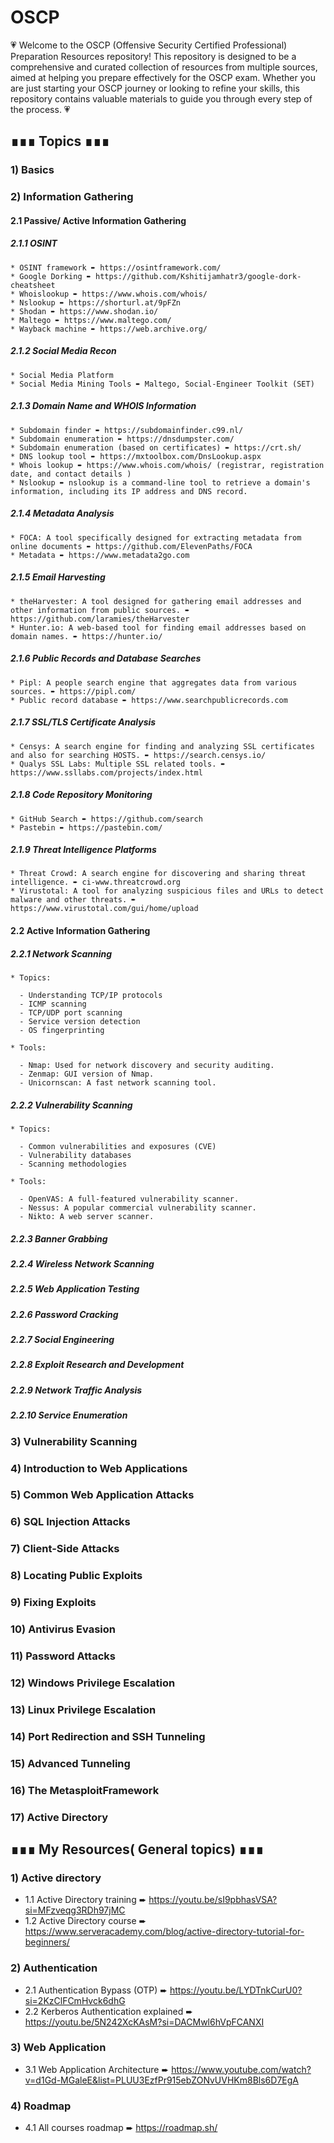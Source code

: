 # OSCP 
💗 Welcome to the OSCP (Offensive Security Certified Professional) Preparation Resources repository! This repository is designed to be a comprehensive and curated collection of resources from multiple sources, aimed at helping you prepare effectively for the OSCP exam. Whether you are just starting your OSCP journey or looking to refine your skills, this repository contains valuable materials to guide you through every step of the process. 💗

## ∎∎∎ Topics ∎∎∎
### 1) Basics
### 2) Information Gathering
#### 2.1 Passive/ Active Information Gathering
##### 2.1.1 OSINT
    * OSINT framework ➨ https://osintframework.com/
    * Google Dorking ➨ https://github.com/Kshitijamhatr3/google-dork-cheatsheet
    * Whoislookup ➨ https://www.whois.com/whois/
    * Nslookup ➨ https://shorturl.at/9pFZn
    * Shodan ➨ https://www.shodan.io/
    * Maltego ➨ https://www.maltego.com/
    * Wayback machine ➨ https://web.archive.org/
##### 2.1.2 Social Media Recon
    * Social Media Platform
    * Social Media Mining Tools ➨ Maltego, Social-Engineer Toolkit (SET)
##### 2.1.3 Domain Name and WHOIS Information
    * Subdomain finder ➨ https://subdomainfinder.c99.nl/
    * Subdomain enumeration ➨ https://dnsdumpster.com/
    * Subdomain enumeration (based on certificates) ➨ https://crt.sh/
    * DNS lookup tool ➨ https://mxtoolbox.com/DnsLookup.aspx
    * Whois lookup ➨ https://www.whois.com/whois/ (registrar, registration date, and contact details )
    * Nslookup ➨ nslookup is a command-line tool to retrieve a domain's information, including its IP address and DNS record.
##### 2.1.4 Metadata Analysis
    * FOCA: A tool specifically designed for extracting metadata from online documents ➨ https://github.com/ElevenPaths/FOCA
    * Metadata ➨ https://www.metadata2go.com
##### 2.1.5 Email Harvesting
    * theHarvester: A tool designed for gathering email addresses and other information from public sources. ➨ https://github.com/laramies/theHarvester
    * Hunter.io: A web-based tool for finding email addresses based on domain names. ➨ https://hunter.io/
##### 2.1.6 Public Records and Database Searches
    * Pipl: A people search engine that aggregates data from various sources. ➨ https://pipl.com/
    * Public record database ➨ https://www.searchpublicrecords.com
##### 2.1.7 SSL/TLS Certificate Analysis
    * Censys: A search engine for finding and analyzing SSL certificates and also for searching HOSTS. ➨ https://search.censys.io/
    * Qualys SSL Labs: Multiple SSL related tools. ➨ https://www.ssllabs.com/projects/index.html
##### 2.1.8 Code Repository Monitoring 
    * GitHub Search ➨ https://github.com/search
    * Pastebin ➨ https://pastebin.com/
##### 2.1.9 Threat Intelligence Platforms
    * Threat Crowd: A search engine for discovering and sharing threat intelligence. ➨ ci-www.threatcrowd.org
    * Virustotal: A tool for analyzing suspicious files and URLs to detect malware and other threats. ➨ https://www.virustotal.com/gui/home/upload
    
#### 2.2 Active Information Gathering
##### 2.2.1 Network Scanning
    * Topics:
    
      - Understanding TCP/IP protocols
      - ICMP scanning
      - TCP/UDP port scanning
      - Service version detection
      - OS fingerprinting
      
    * Tools:
    
      - Nmap: Used for network discovery and security auditing.
      - Zenmap: GUI version of Nmap.
      - Unicornscan: A fast network scanning tool.
      
##### 2.2.2 Vulnerability Scanning
    * Topics:
    
      - Common vulnerabilities and exposures (CVE)
      - Vulnerability databases
      - Scanning methodologies

    * Tools:
    
      - OpenVAS: A full-featured vulnerability scanner.
      - Nessus: A popular commercial vulnerability scanner.
      - Nikto: A web server scanner.
      
##### 2.2.3 Banner Grabbing
##### 2.2.4 Wireless Network Scanning
##### 2.2.5 Web Application Testing
##### 2.2.6 Password Cracking
##### 2.2.7 Social Engineering
##### 2.2.8 Exploit Research and Development
##### 2.2.9 Network Traffic Analysis
##### 2.2.10 Service Enumeration

### 3) Vulnerability Scanning
### 4) Introduction to Web Applications
### 5) Common Web Application Attacks
### 6) SQL Injection Attacks
### 7) Client-Side Attacks
### 8) Locating Public Exploits
### 9) Fixing Exploits
### 10) Antivirus Evasion
### 11) Password Attacks
### 12) Windows Privilege Escalation
### 13) Linux Privilege Escalation
### 14) Port Redirection and SSH Tunneling
### 15) Advanced Tunneling
### 16) The MetasploitFramework
### 17) Active Directory

## ∎∎∎ My Resources( General topics) ∎∎∎
### 1) Active directory
  * 1.1 Active Directory training ➨ https://youtu.be/sI9pbhasVSA?si=MFzveqg3RDh97jMC
  * 1.2 Active Directory course ➨ https://www.serveracademy.com/blog/active-directory-tutorial-for-beginners/
### 2) Authentication
  * 2.1 Authentication Bypass (OTP) ➨ https://youtu.be/LYDTnkCurU0?si=2KzClFCmHvck6dhG
  * 2.2 Kerberos Authentication explained ➨ https://youtu.be/5N242XcKAsM?si=DACMwl6hVpFCANXI
### 3) Web Application
  * 3.1 Web Application Architecture ➨ https://www.youtube.com/watch?v=d1Gd-MGaleE&list=PLUU3EzfPr915ebZONvUVHKm8Bls6D7EgA
### 4) Roadmap 
 * 4.1 All courses roadmap ➨ https://roadmap.sh/
